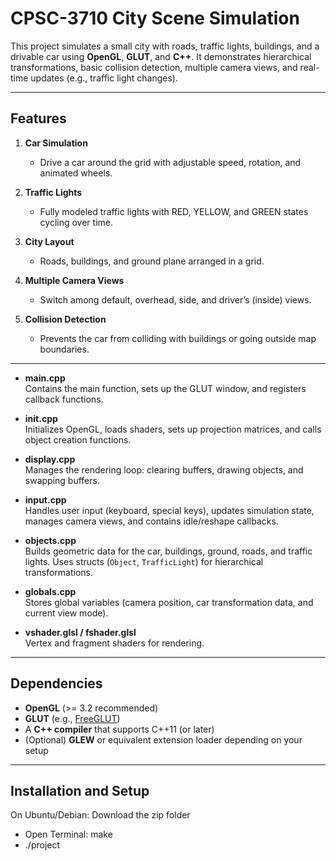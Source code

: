 # CPSC-3710 City Scene Simulation

This project simulates a small city with roads, traffic lights, buildings, and a drivable car using **OpenGL**, **GLUT**, and **C++**. It demonstrates hierarchical transformations, basic collision detection, multiple camera views, and real-time updates (e.g., traffic light changes).

---

## Features
1. **Car Simulation**  
   - Drive a car around the grid with adjustable speed, rotation, and animated wheels.

2. **Traffic Lights**  
   - Fully modeled traffic lights with RED, YELLOW, and GREEN states cycling over time.

3. **City Layout**  
   - Roads, buildings, and ground plane arranged in a grid.

4. **Multiple Camera Views**  
   - Switch among default, overhead, side, and driver’s (inside) views.

5. **Collision Detection**  
   - Prevents the car from colliding with buildings or going outside map boundaries.

---
- **main.cpp**  
  Contains the main function, sets up the GLUT window, and registers callback functions.

- **init.cpp**  
  Initializes OpenGL, loads shaders, sets up projection matrices, and calls object creation functions.

- **display.cpp**  
  Manages the rendering loop: clearing buffers, drawing objects, and swapping buffers.

- **input.cpp**  
  Handles user input (keyboard, special keys), updates simulation state, manages camera views, and contains idle/reshape callbacks.

- **objects.cpp**  
  Builds geometric data for the car, buildings, ground, roads, and traffic lights. Uses structs (`Object`, `TrafficLight`) for hierarchical transformations.

- **globals.cpp**  
  Stores global variables (camera position, car transformation data, and current view mode).

- **vshader.glsl / fshader.glsl**  
  Vertex and fragment shaders for rendering.

---

## Dependencies
- **OpenGL** (>= 3.2 recommended)
- **GLUT** (e.g., [FreeGLUT](http://freeglut.sourceforge.net/))
- A **C++ compiler** that supports C++11 (or later)
- (Optional) **GLEW** or equivalent extension loader depending on your setup

---

## Installation and Setup

On Ubuntu/Debian:
Download the zip folder
- Open Terminal:
make
- ./project


